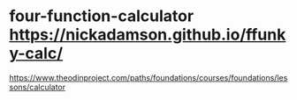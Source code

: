 # four-function-calculator https://nickadamson.github.io/ffunky-calc/
https://www.theodinproject.com/paths/foundations/courses/foundations/lessons/calculator
